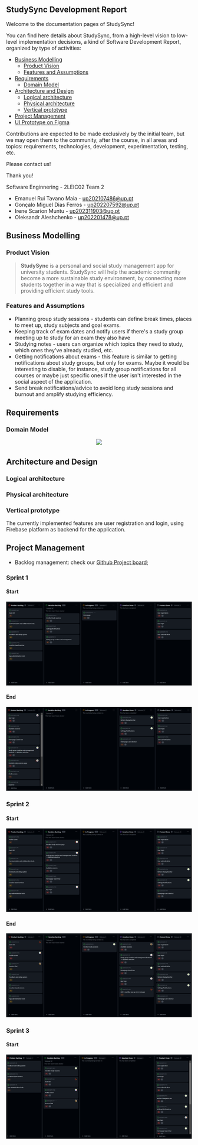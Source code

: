 ## StudySync Development Report

Welcome to the documentation pages of StudySync!

You can find here details about StudySync, from a high-level vision to low-level implementation decisions, a kind of Software Development Report, organized by type of activities:

* [Business Modelling](#business-modelling)
    * [Product Vision](#product-vision)
    * [Features and Assumptions](#features-and-assumptions)
* [Requirements](#requirements)
    * [Domain Model](#domain-model)
* [Architecture and Design](#architecture-and-design)
    * [Logical architecture](#logical-architecture)
    * [Physical architecture](#physical-architecture)
    * [Vertical prototype](#vertical-prototype)
* [Project Management](#project-management)
* [UI Prototype on Figma](https://www.figma.com/file/CobErmNGkBupGDG9aVAxHm/FEUP-Study-Sync?type=design&node-id=14%3A6&mode=design&t=GdusRaJIJFQAQ2xl-1)

Contributions are expected to be made exclusively by the initial team, but we may open them to the community, after the course, in all areas and topics: requirements, technologies, development, experimentation, testing, etc.

Please contact us!

Thank you!

Software Enginnering - 2LEIC02 Team 2
- Emanuel Rui Tavano Maia - up202107486@up.pt
- Gonçalo Miguel Dias Ferros - up202207592@up.pt
- Irene Scarion Muntu - up202311903@up.pt
- Oleksandr Aleshchenko - up202201478@up.pt

## Business Modelling 
### Product Vision
> **StudySync** is a personal and social study management app for university students. StudySync will help the academic community become a more sustainable study environment, by connecting more students together in a way that is specialized and efficient and providing efficient study tools.

### Features and Assumptions
- Planning group study sessions - students can define break times, places to meet up, study subjects and goal exams.
- Keeping track of exam dates and notify users if there's a study group meeting up to study for an exam they also have 
- Studying notes - users can organize which topics they need to study, which ones they've already studied, etc.
- Getting notifications about exams - this feature is similar to getting notifications about study groups, but only for exams. Maybe it would be interesting to disable, for instance, study group notifications for all courses or maybe just specific ones if the user isn't interested in the social aspect of the application.
- Send break notifications/advice to avoid long study sessions and burnout and amplify studying efficiency.

## Requirements

### Domain Model
<p align="center" justify="center">
  <img src="https://github.com/FEUP-LEIC-ES-2023-24/2LEIC02T2/blob/main/docs/uml/domain_model_sprint0.png"/>
</p>

## Architecture and Design

### Logical architecture

### Physical architecture

### Vertical prototype
The currently implemented features are user registration and login, using Firebase platform as backend for the application.

## Project Management
- Backlog management: check our [Github Project board](https://github.com/orgs/FEUP-LEIC-ES-2023-24/projects/60);

### Sprint 1
#### Start
![Sprint 1 start](docs/images/sprint1_start.png)

#### End
![Sprint 1 end](docs/images/sprint1_end.png)

### Sprint 2
#### Start
![Sprint 2 start](docs/images/sprint2_start.png)

#### End
![Sprint 2 end](docs/images/sprint2_end.png)

### Sprint 3
#### Start
![Sprint 3 start](docs/images/sprint3_start.png)
